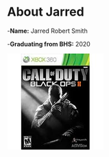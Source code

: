 # About Jarred

-**Name:** Jarred Robert Smith

-**Graduating from BHS:** 2020

![Favoret Game](./bo2.jfif)

